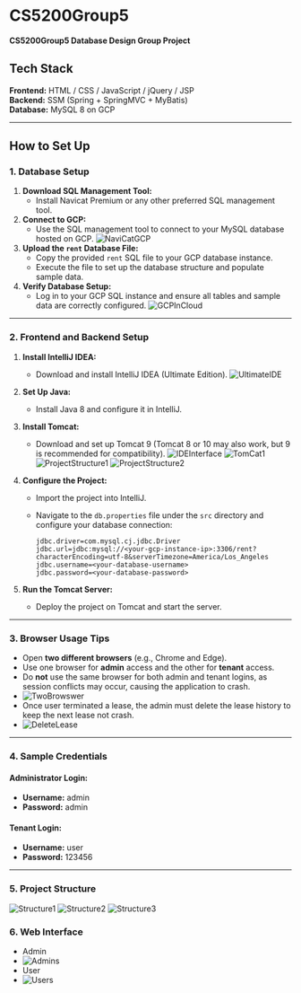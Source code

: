 # CS5200Group5  
**CS5200Group5 Database Design Group Project**  

## **Tech Stack**  
**Frontend:** HTML / CSS / JavaScript / jQuery / JSP  
**Backend:** SSM (Spring + SpringMVC + MyBatis)  
**Database:** MySQL 8 on GCP  

---

## **How to Set Up**  

### **1. Database Setup**  
1. **Download SQL Management Tool:**  
   - Install Navicat Premium or any other preferred SQL management tool.  
2. **Connect to GCP:**  
   - Use the SQL management tool to connect to your MySQL database hosted on GCP.
![NaviCatGCP](https://github.com/stone-coding/CS5200Group5/blob/main/Group5_Final/imgs/Screenshot%202024-11-29%20222147.png)
3. **Upload the `rent` Database File:**  
   - Copy the provided `rent` SQL file to your GCP database instance.  
   - Execute the file to set up the database structure and populate sample data.  
4. **Verify Database Setup:**  
   - Log in to your GCP SQL instance and ensure all tables and sample data are correctly configured.
![GCPInCloud](https://github.com/stone-coding/CS5200Group5/blob/main/Group5_Final/imgs/Screenshot%202024-11-29%20222250.png)

---

### **2. Frontend and Backend Setup**  
1. **Install IntelliJ IDEA:**  
   - Download and install IntelliJ IDEA (Ultimate Edition).
![UltimateIDE](https://github.com/stone-coding/CS5200Group5/blob/main/Group5_Final/imgs/Screenshot%202024-11-29%20222346.png)
2. **Set Up Java:**  
   - Install Java 8 and configure it in IntelliJ.  
3. **Install Tomcat:**  
   - Download and set up Tomcat 9 (Tomcat 8 or 10 may also work, but 9 is recommended for compatibility).
![IDEInterface](https://github.com/stone-coding/CS5200Group5/blob/main/Group5_Final/imgs/Screenshot%202024-11-29%20222358.png)
![TomCat1](https://github.com/stone-coding/CS5200Group5/blob/main/Group5_Final/imgs/Screenshot%202024-11-29%20222409.png)
![ProjectStructure1](https://github.com/stone-coding/CS5200Group5/blob/main/Group5_Final/imgs/Screenshot%202024-11-29%20222500.png)
![ProjectStructure2](https://github.com/stone-coding/CS5200Group5/blob/main/Group5_Final/imgs/Screenshot%202024-11-29%20222511.png)
4. **Configure the Project:**  
   - Import the project into IntelliJ.  
   - Navigate to the `db.properties` file under the `src` directory and configure your database connection:  

     ```properties
     jdbc.driver=com.mysql.cj.jdbc.Driver  
     jdbc.url=jdbc:mysql://<your-gcp-instance-ip>:3306/rent?characterEncoding=utf-8&serverTimezone=America/Los_Angeles  
     jdbc.username=<your-database-username>  
     jdbc.password=<your-database-password>  
     ```  

5. **Run the Tomcat Server:**  
   - Deploy the project on Tomcat and start the server.  

---

### **3. Browser Usage Tips**  
- Open **two different browsers** (e.g., Chrome and Edge).  
- Use one browser for **admin** access and the other for **tenant** access.  
- Do **not** use the same browser for both admin and tenant logins, as session conflicts may occur, causing the application to crash.
- ![TwoBrowswer](https://github.com/stone-coding/CS5200Group5/blob/main/Group5_Final/imgs/Screenshot%202024-11-29%20225334.png)
- Once user terminated a lease, the admin must delete the lease history to keep the next lease not crash.
- ![DeleteLease](https://github.com/stone-coding/CS5200Group5/blob/main/Group5_Final/imgs/Screenshot%202024-11-29%20225402.png)

---

### **4. Sample Credentials**  

#### **Administrator Login:**  
- **Username:** admin  
- **Password:** admin  

#### **Tenant Login:**  
- **Username:** user  
- **Password:** 123456  

---

### **5. Project Structure**  
![Structure1](https://github.com/stone-coding/CS5200Group5/blob/main/Group5_Final/imgs/Screenshot%202024-11-29%20221117.png)
![Structure2](https://github.com/stone-coding/CS5200Group5/blob/main/Group5_Final/imgs/Screenshot%202024-11-29%20221126.png)
![Structure3](https://github.com/stone-coding/CS5200Group5/blob/main/Group5_Final/imgs/Screenshot%202024-11-29%20221138.png)


### **6. Web Interface**
- Admin
- ![Admins](https://github.com/stone-coding/CS5200Group5/blob/main/Group5_Final/imgs/Screenshot%202024-11-29%20225456.png)
- User
- ![Users](https://github.com/stone-coding/CS5200Group5/blob/main/Group5_Final/imgs/Screenshot%202024-11-29%20225439.png)

